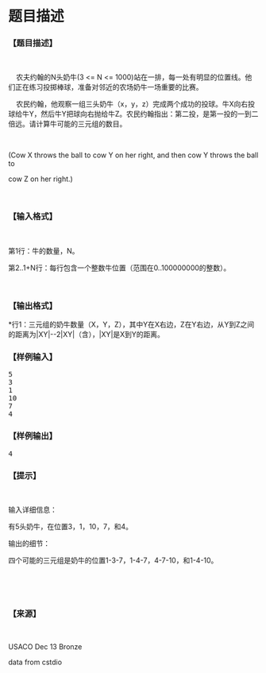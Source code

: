 # 题目描述


<h3>
【题目描述】
</h3>
<p>
    <img src="/upload/image/20131214/20131214110050_26832.png" alt=""/> 
</p>
<p>
    农夫约翰的N头奶牛(3 &lt;= N &lt;= 1000)站在一排，每一处有明显的位置线。他们正在练习投掷棒球，准备对邻近的农场奶牛一场重要的比赛。
</p>
<p>
    农民约翰，他观察一组三头奶牛（x，y，z）完成两个成功的投球。牛X向右投球给牛Y，然后牛Y把球向右抛给牛Z。农民约翰指出：第二投，是第一投的一到二倍远。请计算牛可能的三元组的数目。
</p>
<p>
<br/>
</p>
<p>
(Cow X throws the ball to cow Y on her right, and then cow Y throws the ball to
</p>
<p>
cow Z on her right.)
</p>
<p>
<br/>
</p>
<h3>
【输入格式】
</h3>
<p>
<br/>
</p>
<p>
第1行：牛的数量，N。
</p>
<p>
第2..1+N行：每行包含一个整数牛位置（范围在0..100000000的整数）。
</p>
<p>
<br/>
</p>
<h3>
【输出格式】
</h3>
<p>
*行1：三元组的奶牛数量（X，Y，Z），其中Y在X右边，Z在Y右边，从Y到Z之间的距离为|XY|--2|XY|（含），|XY|是X到Y的距离。
</p>
<h3>
【样例输入】
</h3>
<pre>5
3
1
10
7
4</pre>
<h3>
【样例输出】
</h3>
<pre>4</pre>
<h3>
【提示】
</h3>
<p>
<br/>
</p>
<p>
输入详细信息：
</p>
<p>
有5头奶牛，在位置3，1，10，7，和4。
</p>
<p>
输出的细节：
</p>
<p>
四个可能的三元组是奶牛的位置1-3-7，1-4-7，4-7-10，和1-4-10。
</p>
<p>
<br/>
</p>
<p>
<br/>
</p>
<h3>
【来源】
</h3>
<p>
<br/>
</p>
<p>
USACO Dec 13 Bronze
</p>
<p>
data from cstdio
</p>
<p>
<br/>
</p>
